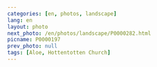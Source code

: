 ```yaml
---
categories: [en, photos, landscape]
lang: en
layout: photo
next_photo: /en/photos/landscape/P0000282.html
picname: P0000197
prev_photo: null
tags: [Aloe, Hottentotten Church]
---
```

